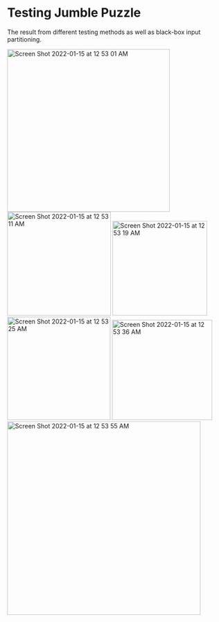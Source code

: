 # Testing Jumble Puzzle

The result from different testing methods as well as black-box input partitioning.


<img width="375" alt="Screen Shot 2022-01-15 at 12 53 01 AM" src="https://user-images.githubusercontent.com/72311187/149602393-b15212f6-2b83-4777-9c4f-4db233f0678c.png">

<img width="239" alt="Screen Shot 2022-01-15 at 12 53 11 AM" src="https://user-images.githubusercontent.com/72311187/149602400-a772a0be-7be2-4b3c-b320-b541a38ae708.png">
<img width="218" alt="Screen Shot 2022-01-15 at 12 53 19 AM" src="https://user-images.githubusercontent.com/72311187/149602402-b69b4edf-408f-4e83-8efc-e7dc1fe69804.png">
<img width="238" alt="Screen Shot 2022-01-15 at 12 53 25 AM" src="https://user-images.githubusercontent.com/72311187/149602405-bc56d292-66e3-47ba-bfd0-ec5baa40ba88.png">
<img width="231" alt="Screen Shot 2022-01-15 at 12 53 36 AM" src="https://user-images.githubusercontent.com/72311187/149602411-49eb3a65-ad2c-4422-9ad9-88b58d2d2fcd.png">
<img width="446" alt="Screen Shot 2022-01-15 at 12 53 55 AM" src="https://user-images.githubusercontent.com/72311187/149602412-db7736ae-02a2-435c-be15-540739d2aa1c.png">
